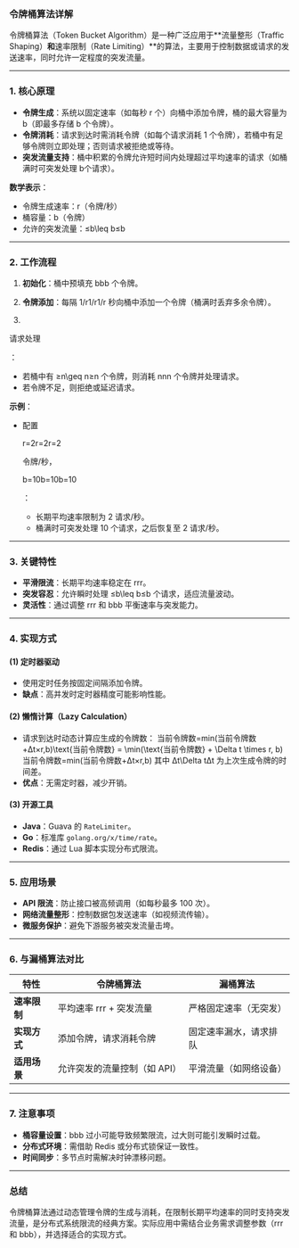 ### **令牌桶算法详解**

令牌桶算法（Token Bucket Algorithm）是一种广泛应用于**流量整形（Traffic Shaping）**和**速率限制（Rate Limiting）**的算法，主要用于控制数据或请求的发送速率，同时允许一定程度的突发流量。

------

### **1. 核心原理**

- **令牌生成**：系统以固定速率（如每秒 r 个）向桶中添加令牌，桶的最大容量为 b（即最多存储 b 个令牌）。
- **令牌消耗**：请求到达时需消耗令牌（如每个请求消耗 1 个令牌），若桶中有足够令牌则立即处理；否则请求被拒绝或等待。
- **突发流量支持**：桶中积累的令牌允许短时间内处理超过平均速率的请求（如桶满时可突发处理 b个请求）。

**数学表示**：

- 令牌生成速率：r（令牌/秒）
- 桶容量：b（令牌）
- 允许的突发流量：≤b\leq b≤b

------

### **2. 工作流程**

1. **初始化**：桶中预填充 bbb 个令牌。

2. **令牌添加**：每隔 1/r1/r1/r 秒向桶中添加一个令牌（桶满时丢弃多余令牌）。

3. 

   请求处理

   ：

   - 若桶中有 ≥n\geq n≥n 个令牌，则消耗 nnn 个令牌并处理请求。
   - 若令牌不足，则拒绝或延迟请求。

**示例**：

- 配置 

  r=2r=2r=2

   令牌/秒，

  b=10b=10b=10

  ：

  - 长期平均速率限制为 2 请求/秒。
  - 桶满时可突发处理 10 个请求，之后恢复至 2 请求/秒。

------

### **3. 关键特性**

- **平滑限流**：长期平均速率稳定在 rrr。
- **突发容忍**：允许瞬时处理 ≤b\leq b≤b 个请求，适应流量波动。
- **灵活性**：通过调整 rrr 和 bbb 平衡速率与突发能力。

------

### **4. 实现方式**

#### **(1) 定时器驱动**

- 使用定时任务按固定间隔添加令牌。
- **缺点**：高并发时定时器精度可能影响性能。

#### **(2) 懒惰计算（Lazy Calculation）**

- 请求到达时动态计算应生成的令牌数： 当前令牌数=min⁡(当前令牌数+Δt×r,b)\text{当前令牌数} = \min(\text{当前令牌数} + \Delta t \times r, b)  当前令牌数=min(当前令牌数+Δt×r,b) 其中 Δt\Delta tΔt 为上次生成令牌的时间差。
- **优点**：无需定时器，减少开销。

#### **(3) 开源工具**

- **Java**：Guava 的 `RateLimiter`。
- **Go**：标准库 `golang.org/x/time/rate`。
- **Redis**：通过 Lua 脚本实现分布式限流。

------

### **5. 应用场景**

- **API 限流**：防止接口被高频调用（如每秒最多 100 次）。
- **网络流量整形**：控制数据包发送速率（如视频流传输）。
- **微服务保护**：避免下游服务被突发流量击垮。

------

### **6. 与漏桶算法对比**

| **特性**     | **令牌桶算法**               | **漏桶算法**           |
| ------------ | ---------------------------- | ---------------------- |
| **速率限制** | 平均速率 rrr + 突发流量      | 严格固定速率（无突发） |
| **实现方式** | 添加令牌，请求消耗令牌       | 固定速率漏水，请求排队 |
| **适用场景** | 允许突发的流量控制（如 API） | 平滑流量（如网络设备） |

------

### **7. 注意事项**

- **桶容量设置**：bbb 过小可能导致频繁限流，过大则可能引发瞬时过载。
- **分布式环境**：需借助 Redis 或分布式锁保证一致性。
- **时间同步**：多节点时需解决时钟漂移问题。

------

### **总结**

令牌桶算法通过动态管理令牌的生成与消耗，在限制长期平均速率的同时支持突发流量，是分布式系统限流的经典方案。实际应用中需结合业务需求调整参数（rrr 和 bbb），并选择适合的实现方式。